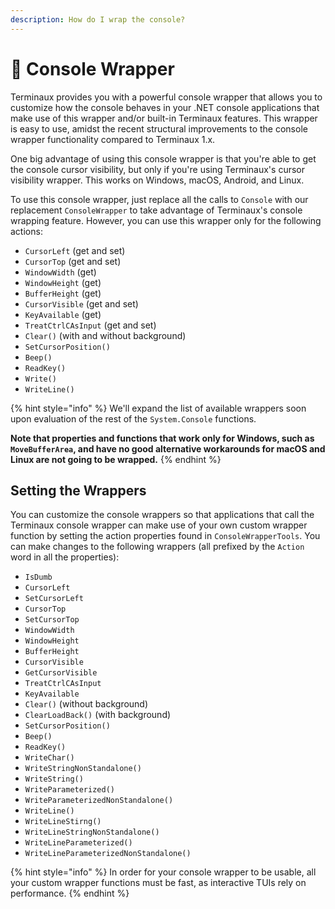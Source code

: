 ```yaml
---
description: How do I wrap the console?
---
```


# 🔌 Console Wrapper

Terminaux provides you with a powerful console wrapper that allows you to customize how the console behaves in your .NET console applications that make use of this wrapper and/or built-in Terminaux features. This wrapper is easy to use, amidst the recent structural improvements to the console wrapper functionality compared to Terminaux 1.x.

One big advantage of using this console wrapper is that you're able to get the console cursor visibility, but only if you're using Terminaux's cursor visibility wrapper. This works on Windows, macOS, Android, and Linux.

To use this console wrapper, just replace all the calls to `Console` with our replacement `ConsoleWrapper` to take advantage of Terminaux's console wrapping feature. However, you can use this wrapper only for the following actions:

* `CursorLeft` (get and set)
* `CursorTop` (get and set)
* `WindowWidth` (get)
* `WindowHeight` (get)
* `BufferHeight` (get)
* `CursorVisible` (get and set)
* `KeyAvailable` (get)
* `TreatCtrlCAsInput` (get and set)
* `Clear()` (with and without background)
* `SetCursorPosition()`
* `Beep()`
* `ReadKey()`
* `Write()`
* `WriteLine()`

{% hint style="info" %}
We'll expand the list of available wrappers soon upon evaluation of the rest of the `System.Console` functions.

**Note that properties and functions that work only for Windows, such as `MoveBufferArea`, and have no good alternative workarounds for macOS and Linux are not going to be wrapped.**
{% endhint %}

## Setting the Wrappers

You can customize the console wrappers so that applications that call the Terminaux console wrapper can make use of your own custom wrapper function by setting the action properties found in `ConsoleWrapperTools`. You can make changes to the following wrappers (all prefixed by the `Action` word in all the properties):

* `IsDumb`
* `CursorLeft`
* `SetCursorLeft`
* `CursorTop`
* `SetCursorTop`
* `WindowWidth`
* `WindowHeight`
* `BufferHeight`
* `CursorVisible`
* `GetCursorVisible`
* `TreatCtrlCAsInput`
* `KeyAvailable`
* `Clear()` (without background)
* `ClearLoadBack()` (with background)
* `SetCursorPosition()`
* `Beep()`
* `ReadKey()`
* `WriteChar()`
* `WriteStringNonStandalone()`
* `WriteString()`
* `WriteParameterized()`
* `WriteParameterizedNonStandalone()`
* `WriteLine()`
* `WriteLineStirng()`
* `WriteLineStringNonStandalone()`
* `WriteLineParameterized()`
* `WriteLineParameterizedNonStandalone()`

{% hint style="info" %}
In order for your console wrapper to be usable, all your custom wrapper functions must be fast, as interactive TUIs rely on performance.
{% endhint %}
